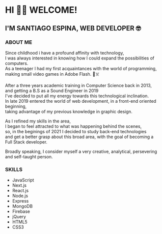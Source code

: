 # HI 👋🏼 WELCOME!
## I'M SANTIAGO ESPINA, WEB DEVELOPER  🤓

### ABOUT ME
Since childhood i have a profound affinity with technology,  
I was always interested in knowing how I could expand the possibilities of computers.  
As a teenager I had my first acquaintances with the world of programming,  
making small video games in Adobe Flash. 🚀☠️

After a three years academic training in Computer Science back in 2013,  
and getting a B.S as a Sound Engineer in 2019    
I've decided to put all my energy towards this technological inclination.  
In late 2019 entered the world of web development, in a front-end oriented beginning,  
taking advantage of my previous knowledge in graphic design.  

As I refined my skills in the area,   
I began to feel attracted to what was happening behind the scenes,  
so, in the beginings of 2021 I decided to study back-end technologies  
and get a better grasp about this broad area, with the goal of becoming a Full Stack developer.  

Broadly speaking, I consider myself a very creative, analytical, persevering and self-taught person.


### SKILLS

- JavaScript
- Next.js
- React.js
- Node.js
- Express
- MongoDB
- Firebase
- jQuery
- HTML5
- CSS3


